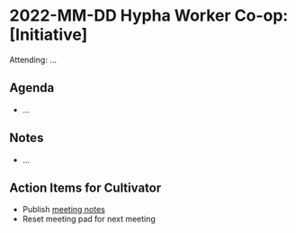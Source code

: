 # 2022-MM-DD Hypha Worker Co-op: [Initiative]

Attending: ...

## Agenda

- ...

## Notes

- ...

## Action Items for Cultivator

- Publish [meeting notes][meeting-notes]
- Reset meeting pad for next meeting


[meeting-notes]: https://link.hypha.coop/meetings